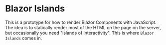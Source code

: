 # Blazor Islands

This is a prototype for how to render Blazor Components with JavaScript.
The idea is to statically render most of the HTML on the page on the server, but occasionally you need "islands of interactivity".
This is where `Blazor Islands` comes in.
